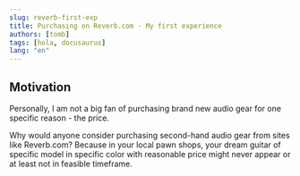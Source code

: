 ```yaml
---
slug: reverb-first-exp
title: Purchasing on Reverb.com - My first experience
authors: [tomb]
tags: [hola, docusaurus]
lang: "en"
---
```


## Motivation 

<!-- truncate -->

Personally, I am not a big fan of purchasing brand new audio gear for one specific reason - the price.

Why would anyone consider purchasing second-hand audio gear from sites like Reverb.com? Because in your local pawn shops, your dream guitar of specific model in specific color with reasonable price might never appear or at least not in feasible timeframe.
